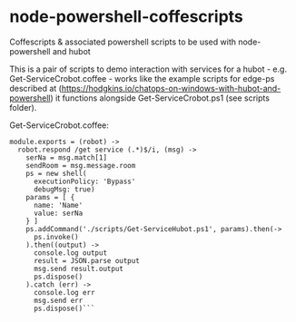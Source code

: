 # node-powershell-coffescripts
Coffescripts &amp; associated powershell scripts to be used with node-powershell and hubot

This is a pair of scripts to demo interaction with services for a hubot - e.g.
Get-ServiceCrobot.coffee - works like the example scripts for edge-ps 
described at (https://hodgkins.io/chatops-on-windows-with-hubot-and-powershell)
it functions alongside Get-ServiceCrobot.ps1 (see scripts folder).

Get-ServiceCrobot.coffee:

```shell = require('../node_modules/node-powershell/dist/index.js')  
module.exports = (robot) ->  
  robot.respond /get service (.*)$/i, (msg) ->  
    serNa = msg.match[1]  
    sendRoom = msg.message.room  
    ps = new shell(  
      executionPolicy: 'Bypass'  
      debugMsg: true)  
    params = [ {  
      name: 'Name'  
      value: serNa  
    } ]  
    ps.addCommand('./scripts/Get-ServiceHubot.ps1', params).then(->  
      ps.invoke()  
    ).then((output) ->  
      console.log output  
      result = JSON.parse output  
      msg.send result.output  
      ps.dispose()  
    ).catch (err) ->  
      console.log err  
      msg.send err  
      ps.dispose()```  
